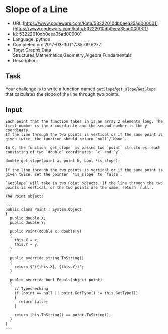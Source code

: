 # Slope of a Line

 - URL:[https://www.codewars.com/kata/53222010db0eea35ad000001](https://www.codewars.com/kata/53222010db0eea35ad000001)
 - Id: 53222010db0eea35ad000001
 - Language: python
 - Completed on: 2017-03-30T17:35:09.627Z
 - Tags: Graphs,Data Structures,Mathematics,Geometry,Algebra,Fundamentals
 - Description:
## Task

Your challenge is to write a function named `getSlope`/`get_slope`/`GetSlope` that calculates the slope of the line through two points.

## Input

```if:javascript,python
Each point that the function takes in is an array 2 elements long. The first number is the x coordinate and the second number is the y coordinate.
If the line through the two points is vertical or if the same point is given twice, the function should return `null`/`None`.
```


```if:c
In C, the function `get_slope` is passed two `point` structures, each consisting of two `double` coordinates: `x` and `y`.

double get_slope(point a, point b, bool *is_slope);

If the line through the two points is vertical or if the same point is given twice, set the pointer `*is_slope` to `false`.
```


```if:csharp
`GetSlope` will take in two Point objects. If the line through the two points is vertical, or the two points are the same, return `null`.

The Point object:

~~~
public class Point : System.Object
{
  public double X;
  public double Y;
  
  public Point(double x, double y)
  {
    this.X = x;
    this.Y = y;
  }
  
  public override string ToString()
  {
    return $"({this.X}, {this.Y})";
  }
  
  public override bool Equals(object point)
  {
    // Typechecking
    if (point == null || point.GetType() != this.GetType())
    {
      return false;
    }
    
    return this.ToString() == point.ToString();
  }
}
~~~



```
